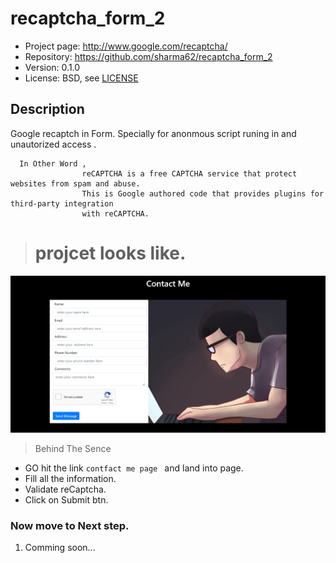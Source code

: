 # recaptcha_form_2

* Project page: http://www.google.com/recaptcha/
* Repository: https://github.com/sharma62/recaptcha_form_2 
* Version: 0.1.0
* License: BSD, see [LICENSE](LICENSE)

## Description

Google recaptch in Form. Specially for anonmous script runing in and unautorized access .

      In Other Word ,
                    reCAPTCHA is a free CAPTCHA service that protect websites from spam and abuse.
                    This is Google authored code that provides plugins for third-party integration
                    with reCAPTCHA. 


                    
> # projcet looks like.

![alt text](https://github.com/sharma62/recaptcha_form_2/blob/b0a731ddba5218262cfd80c5fa3015da3e218c47/img/form-recaptcha%20UI.png?raw=true)

> Behind The Sence 

- GO hit the link `contfact me page ` and land into page.
- Fill all the information.
- Validate reCaptcha.
- Click on Submit btn.
### Now move to Next step.

 1. Comming soon...
